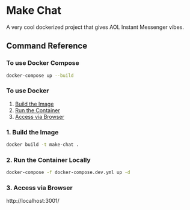 # Make Chat

A very cool dockerized project that gives AOL Instant Messenger vibes. 

## Command Reference

### To use Docker Compose

```bash
docker-compose up --build 
```

### To use Docker

1. [Build the Image](#build-the-image)
2. [Run the Container](#build-the-container)
3. [Access via Browser](#access-via-browsers)

### 1. Build the Image

```bash
docker build -t make-chat .
```

### 2. Run the Container Locally

```bash
docker-compose -f docker-compose.dev.yml up -d
```

### 3. Access via Browser

http://localhost:3001/